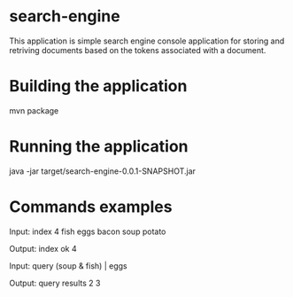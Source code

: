 # search-engine

This application is simple search engine console application for storing and retriving documents based on the tokens associated with a document.


# Building the application

mvn package

# Running the application
java -jar target/search-engine-0.0.1-SNAPSHOT.jar

# Commands examples

Input:
index 4 fish eggs bacon soup potato

Output:
index ok 4

Input:
query (soup & fish) | eggs

Output:
query results 2 3
